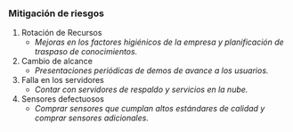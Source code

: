 ### Mitigación de riesgos

1. Rotación de Recursos
	* *Mejoras en los factores higiénicos de la empresa y planificación de traspaso de conocimientos.*
2. Cambio de alcance
	* *Presentaciones periódicas de demos de avance a los usuarios.*
3. Falla en los servidores
	* *Contar con servidores de respaldo y servicios en la nube.*
4. Sensores defectuosos
	* *Comprar sensores que cumplan altos estándares de calidad y comprar sensores adicionales.*